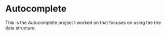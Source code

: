 # Autocomplete

This is the Autocomplete project I worked on that focuses on using the trie data structure. 
